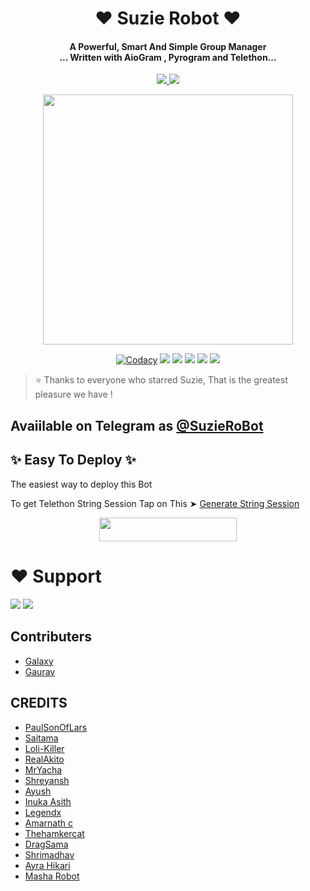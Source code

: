 
<h1 align="center"><b>❤️ Suzie Robot  ❤️</b></h1>

<h4 align="center">A Powerful, Smart And Simple Group Manager <br> ... Written with AioGram , Pyrogram and Telethon...</h4>
<p align='center'>
  <a href="https://www.python.org/" alt="made-with-python"> <img src="https://img.shields.io/badge/Made%20with-Python-1f425f.svg?style=flat-square&logo=python&color=blue" /> </a>
  <a href="https://github.com/W2HGalaxy-OP/SuzieRoBot/graphs/commit-activity" alt="Maintenance"> <img src="https://img.shields.io/badge/Maintained%3F-yes-green.svg?style=flat-square" /> </a>
</p>

<p align="center"><a href="https://t.me/SuzieRoBot_support"><img src="https://telegra.ph/file/152074fd0e34541dcdc4b.jpg" width="400"></a></p>

<p align="center">
    <a href="https://app.codacy.com/manual/W2HGalaxy-OP/SuzieRoBot/dashboard"> <img src="https://img.shields.io/codacy/grade/4d58f2a402b54aed8a7d95f7add45a81?color=brightgreen&logo=codacy&logoColor=green&style=for-the-badge" alt="Codacy" /></a>
    <a href="https://github.com/W2HGalaxy-OP/SuzieRoBot"> <img src="https://img.shields.io/github/repo-size/W2HGalaxy-OP/SuzieRoBot?color=orange&logo=github&logoColor=green&style=for-the-badge" /></a>
    <a href="https://github.com/W2HGalaxy-OP/SuzieRoBot/commits/prince"> <img src="https://img.shields.io/github/last-commit/W2HGalaxy-OP/SuzieRoBot?color=brown&logo=github&logoColor=green&style=for-the-badge" /></a>
    <a href="https://github.com/W2HGalaxy-OP/SuzieRoBot/issues"> <img src="https://img.shields.io/github/issues/W2HGalaxy-OP/SuzieRoBot?color=blueviolet&logo=github&logoColor=green&style=for-the-badge" /></a>
    <a href="https://github.com/W2HGalaxy-OP/SuzieRoBot/network/members"> <img src="https://img.shields.io/github/forks/W2HGalaxy-OP/SuzieRoBot?color=red&logo=github&logoColor=green&style=for-the-badge" /></a>  
    <a href="https://pypi.org/project/Telethon/"> <img src="https://img.shields.io/pypi/v/telethon?color=yellow&label=telethon&logo=python&logoColor=green&style=for-the-badge" /></a>
</p>

> ⭐️ Thanks to everyone who starred Suzie, That is the greatest pleasure we have !

## Avaiilable on Telegram as [@SuzieRoBot](https://t.me/SuzieRoBot)

## ✨ Easy To Deploy ✨
The easiest way to deploy this Bot

To get Telethon String Session Tap on This ➤ [Generate String Session](https://replit.com/@GalaxyOp/W2HBOT#main.py)

<p align="center"><a href="https://heroku.com/deploy?template=https://github.com/Unknownvip/SuzieRoBot"> <img src="https://img.shields.io/badge/Deploy%20To%20Heroku-black?style=for-the-badge&logo=heroku" width="220" height="38.45"/></a></p>
 
 
# ❤️ Support
<a href="https://t.me/SuzieRoBot_support"><img src="https://img.shields.io/badge/Join-Telegram%20Channel-red.svg?logo=Telegram"></a>
<a href="https://t.me/SuzieRoBot_updates"><img src="https://img.shields.io/badge/Join-Telegram%20Group-blue.svg?logo=telegram"></a>

## Contributers

- [Galaxy](https://github.com/W2HGalaxy-OP)
- [Gaurav](https://github.com/iisgaurav)

## CREDITS

- [PaulSonOfLars](https://github.com/PaulSonOfLars/tgbot)
- [Saitama](https://github.com/AnimeKaizoku)
- [Loli-Killer](https://github.com/Loli-Killer)
- [RealAkito](https://github.com/RealAkito)
- [MrYacha](https://github.com/MrYacha)
- [Shreyansh](https://github.com/okay-retard)
- [Ayush](https://github.com/MissJuliaRobot/MissJuliaRobot)
- [Inuka Asith](https://github.com/inukaasith)
- [Legendx](https://github.com/LEGENDXOP)
- [Amarnath c](https://github.com/Amarnathcdj)
- [Thehamkercat](https://github.com/thehamkercat)
- [DragSama](https://github.com/DragSama)
- [Shrimadhav](https://github.com/SpEcHiDe)
- [Ayra Hikari](https://github.com/AyraHikari)
- [Masha Robot](https://github.com/Mr-Dark-Prince/MashaRoBot)
